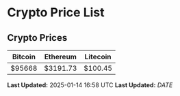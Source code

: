 # Crypto Price List

## Crypto Prices
| Bitcoin | Ethereum | Litecoin |
| ------- | -------- | -------- |
| $95668 | $3191.73 | $100.45 |
**Last Updated:** 2025-01-14 16:58 UTC
**Last Updated:** $DATE$
